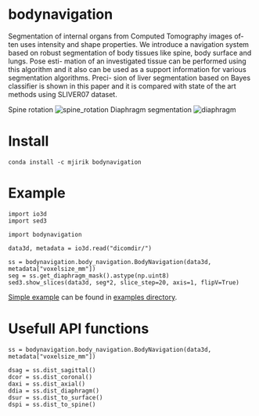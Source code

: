 # bodynavigation

Segmentation of internal organs from Computed Tomography images of-
ten uses intensity and shape properties. We introduce a navigation system based on
robust segmentation of body tissues like spine, body surface and lungs. Pose esti-
mation of an investigated tissue can be performed using this algorithm and it also
can be used as a support information for various segmentation algorithms. Preci-
sion of liver segmentation based on Bayes classifier is shown in this paper and it is
compared with state of the art methods using SLIVER07 dataset.


Spine rotation
![spine_rotation](doc/bn-spine-rotation-005.png)
Diaphragm segmentation
![diaphragm](doc/bn-diaphragm-segmentation-001.png)


# Install

    conda install -c mjirik bodynavigation
        
# Example

    import io3d
    import sed3

    import bodynavigation
    
    data3d, metadata = io3d.read("dicomdir/")

    ss = bodynavigation.body_navigation.BodyNavigation(data3d, metadata["voxelsize_mm"])
    seg = ss.get_diaphragm_mask().astype(np.uint8)
    sed3.show_slices(data3d, seg*2, slice_step=20, axis=1, flipV=True)
    
    
[Simple example](https://github.com/mjirik/bodynavigation/blob/master/examples/Simple%20example.ipynb)
can be found in [examples directory](https://github.com/mjirik/bodynavigation/tree/master/examples).

# Usefull API functions

    ss = bodynavigation.body_navigation.BodyNavigation(data3d, metadata["voxelsize_mm"])
    
    dsag = ss.dist_sagittal()
    dcor = ss.dist_coronal()
    daxi = ss.dist_axial()
    ddia = ss.dist_diaphragm()
    dsur = ss.dist_to_surface()
    dspi = ss.dist_to_spine()
